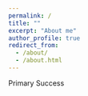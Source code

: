 ```yaml
---
permalink: /
title: ""
excerpt: "About me"
author_profile: true
redirect_from: 
  - /about/
  - /about.html
---
```


<span class="badge badge-pill badge-primary">Primary</span>
<span class="badge badge-pill badge-success">Success</span>
